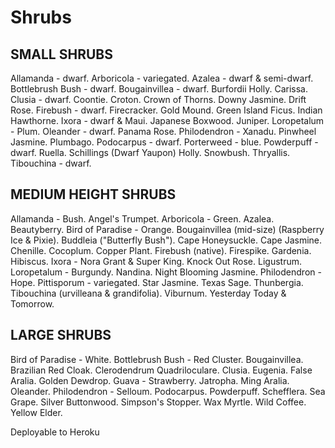# Shrubs
## SMALL SHRUBS
Allamanda - dwarf.
Arboricola - variegated.
Azalea - dwarf & semi-dwarf.
Bottlebrush Bush - dwarf.
Bougainvillea - dwarf.
Burfordii Holly.
Carissa.
Clusia - dwarf.
Coontie.
Croton.
Crown of Thorns.
Downy Jasmine.
Drift Rose.
Firebush - dwarf.
Firecracker.
Gold Mound.
Green Island Ficus.
Indian Hawthorne.
Ixora - dwarf & Maui.
Japanese Boxwood.
Juniper.
Loropetalum - Plum.
Oleander - dwarf.
Panama Rose.
Philodendron - Xanadu.
Pinwheel Jasmine.
Plumbago.
Podocarpus - dwarf.
Porterweed - blue.
Powderpuff - dwarf.
Ruella.
Schillings (Dwarf Yaupon) Holly.
Snowbush.
Thryallis.
Tibouchina - dwarf.

## MEDIUM HEIGHT SHRUBS
Allamanda - Bush.
Angel's Trumpet.
Arboricola - Green.
Azalea.
Beautyberry.
Bird of Paradise - Orange.
Bougainvillea (mid-size) (Raspberry Ice & Pixie).
Buddleia ("Butterfly Bush").
Cape Honeysuckle.
Cape Jasmine.
Chenille.
Cocoplum.
Copper Plant.
Firebush (native).
Firespike.
Gardenia.
Hibiscus.
Ixora - Nora Grant & Super King.
Knock Out Rose.
Ligustrum.
Loropetalum - Burgundy.
Nandina.
Night Blooming Jasmine.
Philodendron - Hope.
Pittisporum - variegated.
Star Jasmine.
Texas Sage.
Thunbergia.
Tibouchina (urvilleana & grandifolia).
Viburnum.
Yesterday Today & Tomorrow.

## LARGE SHRUBS
Bird of Paradise - White.
Bottlebrush Bush - Red Cluster.
Bougainvillea.
Brazilian Red Cloak.
Clerodendrum Quadriloculare.
Clusia.
Eugenia.
False Aralia.
Golden Dewdrop.
Guava - Strawberry.
Jatropha.
Ming Aralia.
Oleander.
Philodendron - Selloum.
Podocarpus.
Powderpuff.
Schefflera.
Sea Grape.
Silver Buttonwood.
Simpson's Stopper.
Wax Myrtle.
Wild Coffee.
Yellow Elder.

Deployable to Heroku